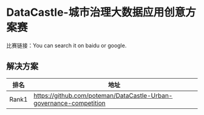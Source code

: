 
# DataCastle-城市治理大数据应用创意方案赛

比赛链接：You can search it on baidu or google.

## 解决方案
|排名|地址|
|----|----|
|Rank1|https://github.com/poteman/DataCastle-Urban-governance-competition|
